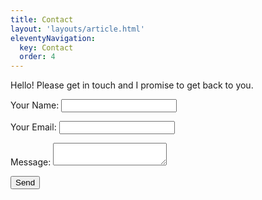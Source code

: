 ```yaml
---
title: Contact
layout: 'layouts/article.html'
eleventyNavigation:
  key: Contact
  order: 4
---
```


<div class="centered">
Hello! Please get in touch and I promise to get back to you.
</div>

<form name="ba-contact" method="POST" data-netlify="true">
  <p>
    <label>Your Name: <input type="text" name="name" required/></label>   
  </p>
  <p>
    <label>Your Email: <input type="email" name="email" required/></label>
  </p>
  <p>
    <label>Message: <textarea name="message" required></textarea></label>
  </p>
  <p>
    <button type="submit">Send</button>
  </p>
</form>
